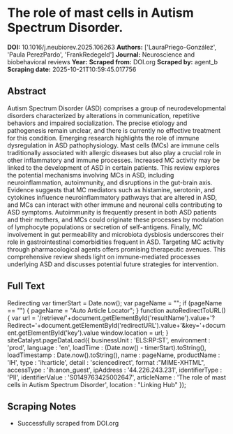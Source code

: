 # The role of mast cells in Autism Spectrum Disorder.

**DOI:** 10.1016/j.neubiorev.2025.106263
**Authors:** ['LauraPriego-González', 'Paula PerezPardo', 'FrankRedegeld']
**Journal:** Neuroscience and biobehavioral reviews
**Year:** 
**Scraped from:** DOI.org
**Scraped by:** agent_b
**Scraping date:** 2025-10-21T10:59:45.017756

## Abstract

Autism Spectrum Disorder (ASD) comprises a group of neurodevelopmental disorders characterized by alterations in communication, repetitive behaviors and impaired socialization. The precise etiology and pathogenesis remain unclear, and there is currently no effective treatment for this condition. Emerging research highlights the role of immune dysregulation in ASD pathophysiology. Mast cells (MCs) are immune cells traditionally associated with allergic diseases but also play a crucial role in other inflammatory and immune processes. Increased MC activity may be linked to the development of ASD in certain patients. This review explores the potential mechanisms involving MCs in ASD, including neuroinflammation, autoimmunity, and disruptions in the gut-brain axis. Evidence suggests that MC mediators such as histamine, serotonin, and cytokines influence neuroinflammatory pathways that are altered in ASD, and MCs can interact with other immune and neuronal cells contributing to ASD symptoms. Autoimmunity is frequently present in both ASD patients and their mothers, and MCs could originate these processes by modulation of lymphocyte populations or secretion of self-antigens. Finally, MC involvement in gut permeability and microbiota dysbiosis underscores their role in gastrointestinal comorbidities frequent in ASD. Targeting MC activity through pharmacological agents offers promising therapeutic avenues. This comprehensive review sheds light on immune-mediated processes underlying ASD and discusses potential future strategies for intervention.

## Full Text

Redirecting var timerStart = Date.now(); var pageName = ""; if (pageName == "") { pageName = "Auto Article Locator"; } function autoRedirectToURL() { var url = '/retrieve/'+document.getElementById('resultName').value+'?Redirect='+document.getElementById('redirectURL').value+'&key='+document.getElementById('key').value window.location = url; } siteCatalyst.pageDataLoad({ businessUnit : 'ELS:RP:ST', environment : 'prod', language : 'en', loadTime : (Date.now() - timerStart).toString(), loadTimestamp : Date.now().toString(), name : pageName, productName : 'IH', type : 'ih:article', detail : 'sciencedirect', format :"MIME-XHTML", accessType : 'ih:anon_guest', ipAddress : '44.226.243.231', identifierType : 'PII', identifierValue : 'S0149763425002647', articleName : 'The role of mast cells in Autism Spectrum Disorder', location : "Linking Hub" });

## Scraping Notes

- Successfully scraped from DOI.org
